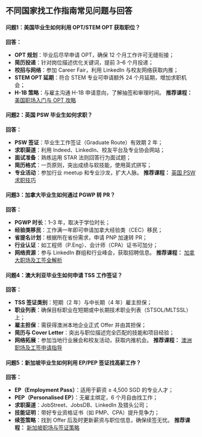 ## 不同国家找工作指南常见问题与回答

#### 问题1：美国毕业生如何利用 OPT/STEM OPT 获取职位？

**回答：**

- **OPT 规划**：毕业后尽早申请 OPT，确保 12 个月工作许可无缝衔接；
- **简历投递**：针对岗位描述优化关键词，提前 3–6 个月投递；
- **校招与网络**：参加 Career Fair，利用 LinkedIn 与校友网络获取内推；
- **STEM OPT 延期**：符合 STEM 专业可申请额外 24 个月延期，增加求职机会；
- **H-1B 策略**：与雇主沟通 H-1B 申请意向，了解抽签和审理时间。
   **推荐课程：** [美国职场入门与 OPT 攻略](https://github.com/Ch1hiro0814)

#### 问题2：英国 PSW 毕业生如何求职？

**回答：**

- **PSW 签证**：毕业生工作签证（Graduate Route）有效期 2 年；
- **求职渠道**：利用 Indeed、LinkedIn、校友平台及专业协会网站；
- **面试准备**：熟练运用 STAR 法则回答行为面试题；
- **简历格式**：一页原则，突出成绩与软技能，使用英式拼写；
- **专业活动**：参加行业 meetup 和专业沙龙，扩大人脉。
   **推荐课程：** [英国 PSW 求职技巧](https://github.com/Ch1hiro0814)

#### 问题3：加拿大毕业生如何通过 PGWP 转 PR？

**回答：**

- **PGWP 时长**：1–3 年，取决于学位时长；
- **经验类移民**：工作满一年即可申请加拿大经验类（CEC）移民；
- **省提名计划**：根据所在省份需求，申请 PNP 加速转 PR；
- **行业认证**：如工程师（P.Eng）、会计师（CPA）证书可加分；
- **网络资源**：参与 LinkedIn 群组和行业峰会，获取招聘信息。
   **推荐课程：** [加拿大职场及工签全解析](https://github.com/Ch1hiro0814)

#### 问题4：澳大利亚毕业生如何申请 TSS 工作签证？

**回答：**

- **TSS 签证类别**：短期（2 年）与中长期（4 年）雇主担保；
- **职业列表**：确保目标职业在短期或中长期技术职业列表（STSOL/MLTSSL）上；
- **雇主担保**：需获得澳洲本地企业正式 Offer 并由其担保；
- **简历与 Cover Letter**：突出与职位描述完全匹配的技能和项目经验；
- **网络拓展**：参加当地行业展会和校友活动，获取内推机会。
   **推荐课程：** [澳洲职场及工签申请指导](https://github.com/Ch1hiro0814)

#### 问题5：新加坡毕业生如何利用 EP/PEP 签证找高薪工作？

**回答：**

- **EP（Employment Pass）**：适用于薪资 ≥ 4,500 SGD 的专业人才；
- **PEP（Personalised EP）**：无雇主绑定，6 个月自由找工作；
- **求职渠道**：JobStreet、JobsDB、LinkedIn 及猎头公司；
- **技能证明**：带好专业资格证书（如 PMP、CPA）提升竞争力；
- **续签策略**：找到 Offer 后及时更新薪资与职位信息，确保续签无忧。
   **推荐课程：** [新加坡职场与签证策略](https://github.com/Ch1hiro0814)
